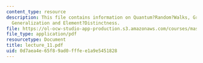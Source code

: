 ```yaml
---
content_type: resource
description: This file contains information on Quantum?Random?Walks, Grover?s?Algorithm,
  Generalization and Element?Distinctness.
file: https://ol-ocw-studio-app-production.s3.amazonaws.com/courses/mas-865j-quantum-information-science-spring-2006/0d7aea4e65f89ad0fffee1a9e5451828_lecture_11.pdf
file_type: application/pdf
resourcetype: Document
title: lecture_11.pdf
uid: 0d7aea4e-65f8-9ad0-fffe-e1a9e5451828
---
```

